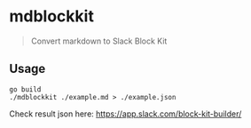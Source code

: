 # mdblockkit

> Convert markdown to Slack Block Kit

## Usage

```
go build
./mdblockkit ./example.md > ./example.json
```

Check result json here: https://app.slack.com/block-kit-builder/
